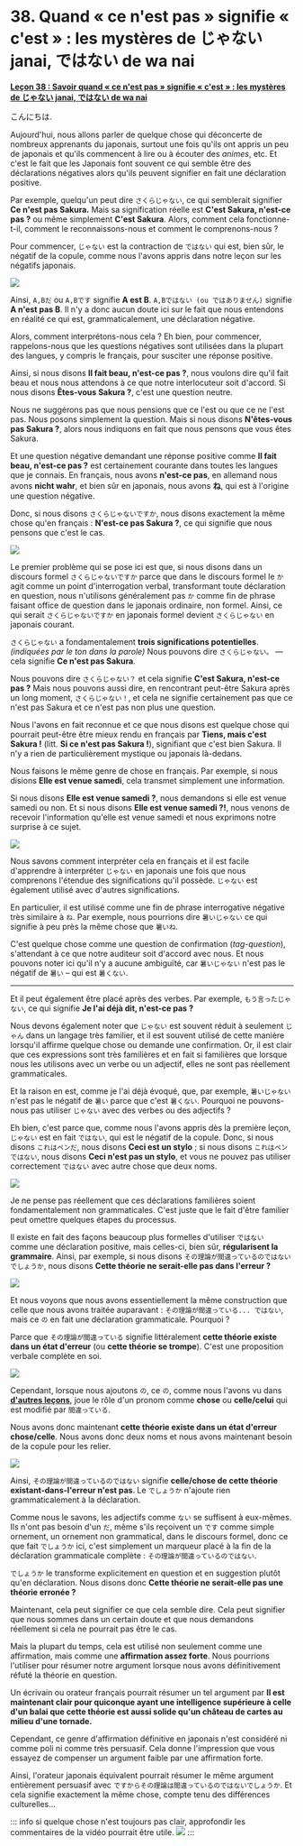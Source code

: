 # **38. Quand « ce n'est pas » signifie « c'est » : les mystères de じゃない janai, ではない de wa nai**

[**Leçon 38 : Savoir quand « ce n'est pas » signifie « c'est » : les mystères de じゃない janai, ではない de wa nai**](https://www.youtube.com/watch?v=so7BXOwSyEU&list=PLg9uYxuZf8x_A-vcqqyOFZu06WlhnypWj&index=40&pp=iAQB)

こんにちは.

Aujourd'hui, nous allons parler de quelque chose qui déconcerte de nombreux apprenants du japonais, surtout une fois qu'ils ont appris un peu de japonais et qu'ils commencent à lire ou à écouter des *animes*, etc. Et c'est le fait que les Japonais font souvent ce qui semble être des déclarations négatives alors qu'ils peuvent signifier en fait une déclaration positive.

Par exemple, quelqu'un peut dire `さくらじゃない`, ce qui semblerait signifier **Ce n'est pas Sakura.** Mais sa signification réelle est **C'est Sakura, n'est-ce pas ?** ou même simplement **C'est Sakura**. Alors, comment cela fonctionne-t-il, comment le reconnaissons-nous et comment le comprenons-nous ?

Pour commencer, `じゃない` est la contraction de `ではない` qui est, bien sûr, le négatif de la copule, comme nous l'avons appris dans notre leçon sur les négatifs japonais.

![](../media/image427.webp)

Ainsi, `A,Bだ` ou `A,Bです` signifie **A est B**. `A,Bではない (ou ではありません)` signifie **A n'est pas B**. Il n'y a donc aucun doute ici sur le fait que nous entendons en réalité ce qui est, grammaticalement, une déclaration négative.

Alors, comment interprétons-nous cela ? Eh bien, pour commencer, rappelons-nous que les questions négatives sont utilisées dans la plupart des langues, y compris le français, pour susciter une réponse positive.

Ainsi, si nous disons **Il fait beau, n'est-ce pas ?**, nous voulons dire qu'il fait beau et nous nous attendons à ce que notre interlocuteur soit d'accord. Si nous disons **Êtes-vous Sakura ?**, c'est une question neutre.

Nous ne suggérons pas que nous pensions que ce l'est ou que ce ne l'est pas. Nous posons simplement la question. Mais si nous disons **N'êtes-vous pas Sakura ?**, alors nous indiquons en fait que nous pensons que vous êtes Sakura.

Et une question négative demandant une réponse positive comme **Il fait beau, n'est-ce pas ?** est certainement courante dans toutes les langues que je connais. En français, nous avons **n'est-ce pas**, en allemand nous avons **nicht wahr**, et bien sûr en japonais, nous avons **ね**, qui est à l'origine une question négative.

Donc, si nous disons `さくらじゃないですか`, nous disons exactement la même chose qu'en français : **N'est-ce pas Sakura ?**, ce qui signifie que nous pensons que c'est le cas.

![](../media/image283.webp)

Le premier problème qui se pose ici est que, si nous disons dans un discours formel `さくらじゃないですか` parce que dans le discours formel le `か` agit comme un point d'interrogation verbal, transformant toute déclaration en question, nous n'utilisons généralement pas `か` comme fin de phrase faisant office de question dans le japonais ordinaire, non formel. Ainsi, ce qui serait `さくらじゃないですか` en japonais formel devient `さくらじゃない` en japonais courant.

`さくらじゃない` a fondamentalement **trois significations potentielles**. *(indiquées par le ton dans la parole)* Nous pouvons dire `さくらじゃない。` — cela signifie **Ce n'est pas Sakura**.

Nous pouvons dire `さくらじゃない？` et cela signifie **C'est Sakura, n'est-ce pas ?** Mais nous pouvons aussi dire, en rencontrant peut-être Sakura après un long moment, `さくらじゃない！`, et cela ne signifie certainement pas que ce n'est pas Sakura et ce n'est pas non plus une question.

Nous l'avons en fait reconnue et ce que nous disons est quelque chose qui pourrait peut-être être mieux rendu en français par **Tiens, mais c'est Sakura !** (litt. **Si ce n'est pas Sakura !**), signifiant que c'est bien Sakura. Il n'y a rien de particulièrement mystique ou japonais là-dedans.

Nous faisons le même genre de chose en français. Par exemple, si nous disions **Elle est venue samedi**, cela transmet simplement une information.

Si nous disons **Elle est venue samedi ?**, nous demandons si elle est venue samedi ou non. Et si nous disons **Elle est venue samedi ?!**, nous venons de recevoir l'information qu'elle est venue samedi et nous exprimons notre surprise à ce sujet.

![](../media/image1046.webp)

Nous savons comment interpréter cela en français et il est facile d'apprendre à interpréter `じゃない` en japonais une fois que nous comprenons l'étendue des significations qu'il possède. `じゃない` est également utilisé avec d'autres significations.

En particulier, il est utilisé comme une fin de phrase interrogative négative très similaire à `ね`. Par exemple, nous pourrions dire `暑いじゃない` ce qui signifie à peu près la même chose que `暑いね`.

C'est quelque chose comme une question de confirmation (*tag-question*), s'attendant à ce que notre auditeur soit d'accord avec nous. Et nous pouvons noter ici qu'il n'y a aucune ambiguïté, car `暑いじゃない` n'est pas le négatif de `暑い` – qui est `暑くない`.

---

Et il peut également être placé après des verbes. Par exemple, `もう言ったじゃない`, ce qui signifie **Je l'ai déjà dit, n'est-ce pas ?**

Nous devons également noter que `じゃない` est souvent réduit à seulement `じゃん` dans un langage très familier, et il est souvent utilisé de cette manière lorsqu'il affirme quelque chose ou demande une confirmation. Or, il est clair que ces expressions sont très familières et en fait si familières que lorsque nous les utilisons avec un verbe ou un adjectif, elles ne sont pas réellement grammaticales.

Et la raison en est, comme je l'ai déjà évoqué, que, par exemple, `暑いじゃない` n'est pas le négatif de `暑い` parce que c'est `暑くない`. Pourquoi ne pouvons-nous pas utiliser `じゃない` avec des verbes ou des adjectifs ?

Eh bien, c'est parce que, comme nous l'avons appris dès la première leçon, `じゃない` est en fait `ではない`, qui est le négatif de la copule. Donc, si nous disons `これはペンだ`, nous disons **Ceci est un stylo** ; si nous disons `これはペンではない`, nous disons **Ceci n'est pas un stylo**, et vous ne pouvez pas utiliser correctement `ではない` avec autre chose que deux noms.

![](../media/image835.webp)

Je ne pense pas réellement que ces déclarations familières soient fondamentalement non grammaticales. C'est juste que le fait d'être familier peut omettre quelques étapes du processus.

Il existe en fait des façons beaucoup plus formelles d'utiliser `ではない` comme une déclaration positive, mais celles-ci, bien sûr, **régularisent la grammaire**. Ainsi, par exemple, si nous disons `その理論が間違っているのではないでしょうか`, nous disons **Cette théorie ne serait-elle pas dans l'erreur ?**

![](../media/image1106.webp)

Et nous voyons que nous avons essentiellement la même construction que celle que nous avons traitée auparavant : `その理論が間違っている... ではない`, mais ce `の` en fait une déclaration grammaticale. Pourquoi ?

Parce que `その理論が間違っている` signifie littéralement **cette théorie existe dans un état d'erreur** (ou **cette théorie se trompe**). C'est une proposition verbale complète en soi.

![](../media/image155.webp)

Cependant, lorsque nous ajoutons `の`, ce `の`, comme nous l'avons vu dans [**d'autres leçons**](https://www.youtube.com/watch?v=Bq3GO63D9bw&ab_channel=OrganicJapanesewithCureDolly), joue le rôle d'un pronom comme **chose** ou **celle/celui** qui est modifié par `間違っている`.

Nous avons donc maintenant **cette théorie existe dans un état d'erreur chose/celle**. Nous avons donc deux noms et nous avons maintenant besoin de la copule pour les relier.

![](../media/image775.webp)

Ainsi, `その理論が間違っているのではない` signifie **celle/chose de cette théorie existant-dans-l'erreur n'est pas**. Le `でしょうか` n'ajoute rien grammaticalement à la déclaration.

Comme nous le savons, les adjectifs comme `ない` se suffisent à eux-mêmes. Ils n'ont pas besoin d'un `だ`, même s'ils reçoivent un `です` comme simple ornement, un ornement non grammatical, dans le discours formel, donc ce que fait `でしょうか` ici, c'est simplement un marqueur placé à la fin de la déclaration grammaticale complète : `その理論が間違っているのではない`.

`でしょうか` le transforme explicitement en question et en suggestion plutôt qu'en déclaration. Nous disons donc **Cette théorie ne serait-elle pas une théorie erronée ?**

Maintenant, cela peut signifier ce que cela semble dire. Cela peut signifier que nous sommes dans un certain doute et que nous demandons réellement si cela ne pourrait pas être le cas.

Mais la plupart du temps, cela est utilisé non seulement comme une affirmation, mais comme une **affirmation assez forte**. Nous pourrions l'utiliser pour résumer notre argument lorsque nous avons définitivement réfuté la théorie en question.

Un écrivain ou orateur français pourrait résumer un tel argument par **Il est maintenant clair pour quiconque ayant une intelligence supérieure à celle d'un balai que cette théorie est aussi solide qu'un château de cartes au milieu d'une tornade.**

Cependant, ce genre d'affirmation définitive en japonais n'est considéré ni comme poli ni comme très persuasif. Cela donne l'impression que vous essayez de compenser un argument faible par une affirmation forte.

Ainsi, l'orateur japonais équivalent pourrait résumer le même argument entièrement persuasif avec `ですからその理論は間違っているのではないでしょうか`. Et cela signifie exactement la même chose, compte tenu des différences culturelles...

::: info
si quelque chose n'est toujours pas clair, approfondir les commentaires de la vidéo pourrait être utile.
![](../media/image914.webp)
:::